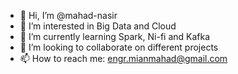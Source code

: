- 👋 Hi, I’m @mahad-nasir
- 👀 I’m interested in Big Data and Cloud
- 🌱 I’m currently learning Spark, Ni-fi and Kafka
- 💞️ I’m looking to collaborate on different projects
- 📫 How to reach me: engr.mianmahad@gmail.com

<!---
mahad-nasir/mahad-nasir is a ✨ special ✨ repository because its `README.md` (this file) appears on your GitHub profile.
You can click the Preview link to take a look at your changes.
--->
